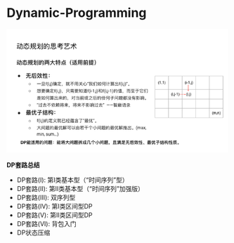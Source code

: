 # Dynamic-Programming

![](../.gitbook/assets/image.png)

**DP套路总结**  


* DP套路\(I\): 第I类基本型（“时间序列”型）
* DP套路\(II\): 第II类基本型（“时间序列”加强版）
* DP套路\(III\): 双序列型
* DP套路\(IV\): 第I类区间型DP
* DP套路\(V\): 第II类区间型DP
* DP套路\(VI\): 背包入门
* DP状态压缩

